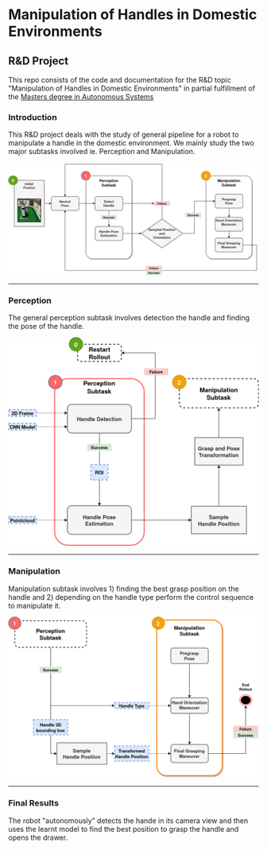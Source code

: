 # Manipulation of Handles in Domestic Environments
## R&D Project

This repo consists of the code and documentation for the R&D topic "Manipulation of Handles in Domestic Environments"
in partial fulfillment of the [Masters degree in Autonomous Systems](https://www.h-brs.de/en/inf/study/master/autonomous-systems)

### Introduction
This R&D project deals with the study of general pipeline for a robot to manipulate a handle in the domestic environment. We mainly study the two major subtasks involved ie. Perception and Manipulation.

<img src="/images/presentation/pipeline-pipeline full.png" width="800">

---
### Perception 
The general perception subtask involves detection the handle and finding the pose of the handle.

<img src="/images/presentation/pipeline-perception.png" width="600">


---
### Manipulation 
Manipulation subtask involves 1) finding the best grasp position on the handle and 2) depending on the handle type perform the control sequence to manipulate it.

<img src="/images/presentation/pipeline-manipulation_2.png " width="600">

---
### Final Results
The robot "autonomously" detects the hande in its camera view and then uses the learnt model to find the best position to grasp the handle and opens the drawer.
